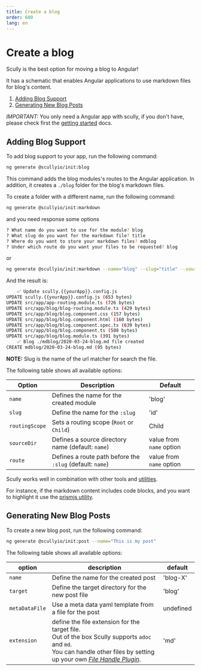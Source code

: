 ```yaml
---
title: Create a blog
order: 600
lang: en
---
```


# Create a blog

Scully is the best option for moving a blog to Angular!

It has a schematic that enables Angular applications to use markdown files for blog's content.

1. [Adding Blog Support](#adding-blog-support)
2. [Generating New Blog Posts](#generating-new-blog-posts)

_IMPORTANT:_ You only need a Angular app with scully, if you don't have, please check first the [getting started](/docs/getting-started) docs.

## Adding Blog Support

To add blog support to your app, run the following command:

```bash
ng generate @scullyio/init:blog
```

This command adds the blog modules's routes to the Angular application. In addition, it creates a `./blog` folder for the blog's markdown files.

To create a folder with a different name, run the following command:

```bash
ng generate @scullyio/init:markdown
```

and you need response some options

```bash
? What name do you want to use for the module? blog
? What slug do you want for the markdown file? title
? Where do you want to store your markdown files? mdblog
? Under which route do you want your files to be requested? blog
```

or

```bash
ng generate @scullyio/init:markdown --name="blog" --slug="title" --source-dir="mdblog" --route="blog"
```

And the result is:

```bash
    ✅️ Update scully.{{yourApp}}.config.js
UPDATE scully.{{yourApp}}.config.js (653 bytes)
UPDATE src/app/app-routing.module.ts (726 bytes)
UPDATE src/app/blog/blog-routing.module.ts (429 bytes)
UPDATE src/app/blog/blog.component.css (157 bytes)
UPDATE src/app/blog/blog.component.html (160 bytes)
UPDATE src/app/blog/blog.component.spec.ts (639 bytes)
UPDATE src/app/blog/blog.component.ts (508 bytes)
UPDATE src/app/blog/blog.module.ts (391 bytes)
    ✅️ Blog ./mdblog/2020-03-24-blog.md file created
CREATE mdblog/2020-03-24-blog.md (95 bytes)
```

**NOTE:** Slug is the name of the url matcher for search the file.

The following table shows all available options:

| Option         | Description                                               | Default                  |
| -------------- | --------------------------------------------------------- | ------------------------ |
| `name`         | Defines the name for the created module                   | 'blog'                   |
| `slug`         | Define the name for the `:slug`                           | 'id'                     |
| `routingScope` | Sets a routing scope (`Root` or `Child`)                  | Child                    |
| `sourceDir`    | Defines a source directory name (default: `name`)         | value from `name` option |
| `route`        | Defines a route path before the `:slug` (default: `name`) | value from `name` option |

Scully works well in combination with other tools and [utilities](utils.md).

For instance, if the markdown content includes code blocks, and you want to highlight it use the
[prismjs utility](/docs/utils.md#syntax-highlighting-using-prismjs).

## Generating New Blog Posts

To create a new blog post, run the following command:

```bash
ng generate @scullyio/init:post --name="This is my post"
```

The following table shows all available options:

| option         | description                                                                                                                                                                                            | default   |
| -------------- | ------------------------------------------------------------------------------------------------------------------------------------------------------------------------------------------------------ | --------- |
| `name`         | Define the name for the created post                                                                                                                                                                   | 'blog-X'  |
| `target`       | Define the target directory for the new post file                                                                                                                                                      | 'blog'    |
| `metaDataFile` | Use a meta data yaml template from a file for the post                                                                                                                                                 | undefined |
| `extension`    | define the file extension for the target file.<br>Out of the box Scully supports `adoc` and `md`.<br>You can handle other files by setting up your own [_File Handle Plugin_](plugins.md#file-plugin). | 'md'      |
